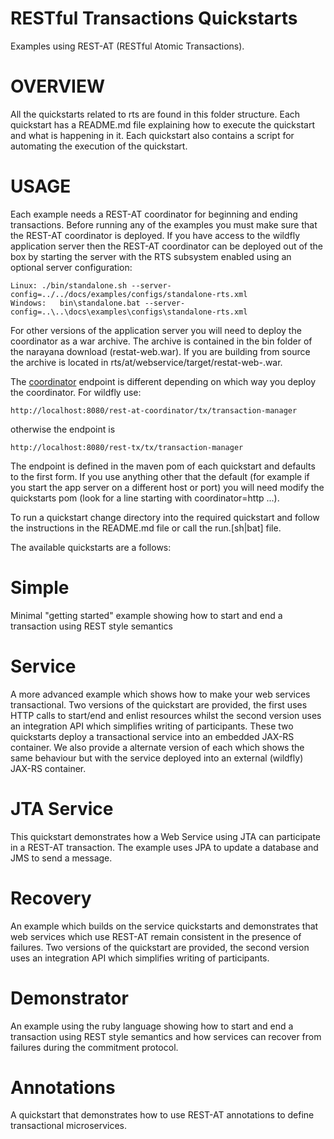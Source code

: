RESTful Transactions Quickstarts
================================

Examples using REST-AT (RESTful Atomic Transactions).

OVERVIEW
========

All the quickstarts related to rts are found in this folder structure. Each quickstart has
a README.md file explaining how to execute the quickstart and what is happening in it. Each quickstart
also contains a script for automating the execution of the quickstart.

<a id="usage"></a>
USAGE
=====

Each example needs a REST-AT coordinator for beginning and ending transactions. Before running any of the
examples you must make sure that the REST-AT coordinator is deployed. If you have access to the
wildfly application server then the REST-AT coordinator can be deployed out of the box by starting
the server with the RTS subsystem enabled using an optional server configuration:

    Linux: ./bin/standalone.sh --server-config=../../docs/examples/configs/standalone-rts.xml
    Windows:   bin\standalone.bat --server-config=..\..\docs\examples\configs\standalone-rts.xml

For other versions of the application server you will need to deploy the coordinator as a war archive.
The archive is contained in the bin folder of the narayana download (restat-web.war). If you are building
from source the archive is located in rts/at/webservice/target/restat-web-<version>.war.

The [coordinator](coordinator) endpoint is different depending on which way you deploy the coordinator. For wildfly use:

    http://localhost:8080/rest-at-coordinator/tx/transaction-manager

otherwise the endpoint is

    http://localhost:8080/rest-tx/tx/transaction-manager

The endpoint is defined in the maven pom of each quickstart and defaults to the first form. If you use
anything other that the default (for example if you start the app server on a different host or port)
you will need modify the quickstarts pom (look for a line starting with <argument>coordinator=http ...).

To run a quickstart change directory into the required quickstart and follow the instructions in
the README.md file or call the run.[sh|bat] file.

The available quickstarts are a follows:


Simple
======

Minimal "getting started" example showing how to start and end a transaction using REST style semantics

Service
=======

A more advanced example which shows how to make your web services transactional. Two versions of the
quickstart are provided, the first uses HTTP calls to start/end and enlist resources whilst the second version
uses an integration API which simplifies writing of participants. These two quickstarts deploy a transactional
service into an embedded JAX-RS container. We also provide a alternate version of each which shows the same
behaviour but with the service deployed into an external (wildfly) JAX-RS container.


JTA Service
===========
This quickstart demonstrates how a Web Service using JTA can participate in a REST-AT transaction. The example uses JPA
to update a database and JMS to send a message.

Recovery
========

An example which builds on the service quickstarts and demonstrates that web services which use REST-AT
remain consistent in the presence of failures. Two versions of the quickstart are provided, the second
version uses an integration API which simplifies writing of participants.

Demonstrator
============

An example using the ruby language showing how to start and end a transaction using REST style semantics
and how services can recover from failures during the commitment protocol.

Annotations
============
A quickstart that demonstrates how to use REST-AT annotations to define transactional microservices.
